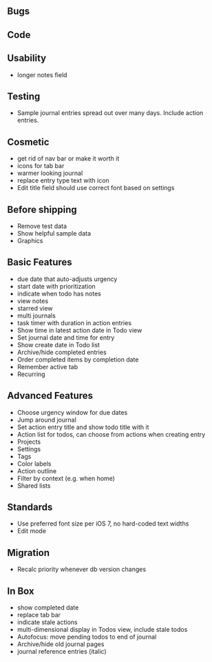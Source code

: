 Bugs
----

Code
----

Usability
---------
* longer notes field

Testing
-------
* Sample journal entries spread out over many days. Include action entries.

Cosmetic
--------
* get rid of nav bar or make it worth it
* icons for tab bar
* warmer looking journal
* replace entry type text with icon
* Edit title field should use correct font based on settings

Before shipping
---------------
* Remove test data
* Show helpful sample data
* Graphics

Basic Features
--------------
* due date that auto-adjusts urgency
* start date with prioritization
* indicate when todo has notes
* view notes
* starred view
* multi journals
* task timer with duration in action entries
* Show time in latest action date in Todo view
* Set journal date and time for entry
* Show create date in Todo list
* Archive/hide completed entries
* Order completed items by completion date
* Remember active tab
* Recurring

Advanced Features
-----------------
* Choose urgency window for due dates
* Jump around journal
* Set action entry title and show todo title with it
* Action list for todos, can choose from actions when creating entry
* Projects
* Settings
* Tags
* Color labels
* Action outline
* Filter by context (e.g. when home)
* Shared lists

Standards
---------
* Use preferred font size per iOS 7, no hard-coded text widths
* Edit mode

Migration
---------
* Recalc priority whenever db version changes

In Box
------
* show completed date
* replace tab bar
* indicate stale actions
* multi-dimensional display in Todos view, include stale todos
* Autofocus: move pending todos to end of journal
* Archive/hide old journal pages
* journal reference entries (italic)
